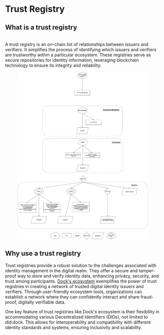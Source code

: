 # Trust Registry

## What is a trust registry

\
A trust registry is an on-chain list of relationships between issuers and verifiers. It simplifies the process of identifying which issuers and verifiers are trustworthy within a particular ecosystem.  These registries serve as secure repositories for identity information, leveraging blockchain technology to ensure its integrity and reliability.



<figure><img src="../../../.gitbook/assets/Last VPI (3).png" alt=""><figcaption></figcaption></figure>



## Why use a trust registry

Trust registries provide a robust solution to the challenges associated with identity management in the digital realm. They offer a secure and tamper-proof way to store and verify identity data, enhancing privacy, security, and trust among participants. [Dock's ecosystem](../../../dock-certs/ecosystem-tools/) exemplifies the power of trust registries in creating a network of trusted digital identity issuers and verifiers. Through user-friendly ecosystem tools, organizations can establish a network where they can confidently interact and share fraud-proof, digitally verifiable data.

One key feature of trust registries like Dock's ecosystem is their flexibility in accommodating various Decentralized Identifiers (DIDs), not limited to did:dock. This allows for interoperability and compatibility with different identity standards and systems, ensuring inclusivity and scalability.





